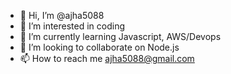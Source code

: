 - 👋 Hi, I’m @ajha5088
- 👀 I’m interested in coding
- 🌱 I’m currently learning Javascript, AWS/Devops
- 💞️ I’m looking to collaborate on Node.js
- 📫 How to reach me ajha5088@gmail.com

<!---
ajha5088/ajha5088 is a ✨ special ✨ repository because its `README.md` (this file) appears on your GitHub profile.
You can click the Preview link to take a look at your changes.
--->
